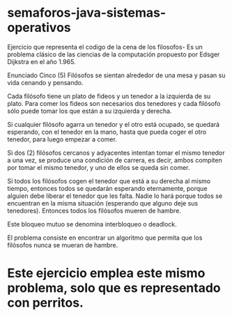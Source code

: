 # semaforos-java-sistemas-operativos
Ejercicio que representa el codigo de la cena de los filosofos- 
Es un problema clásico de las ciencias de la computación propuesto por Edsger Dijkstra en el año 1.965.

Enunciado
Cinco (5) Filósofos se sientan alrededor de una mesa y pasan su vida cenando y pensando.
 
Cada filósofo tiene un plato de fideos y un tenedor a la izquierda de su plato.
Para comer los fideos son necesarios dos tenedores y cada filósofo sólo puede tomar los que están a su izquierda y derecha.

Si cualquier filósofo agarra un tenedor y el otro está ocupado, se quedará esperando, con el tenedor en la mano, hasta que pueda coger el otro tenedor, para luego empezar a comer.

Si dos (2) filósofos cercanos y adyacentes intentan tomar el mismo tenedor a una vez, se produce una condición de carrera, es decir, ambos compiten por tomar el mismo tenedor, y uno de ellos se queda sin comer.

Si todos los filósofos cogen el tenedor que está a su derecha al mismo tiempo, entonces todos se quedarán esperando eternamente, porque alguien debe liberar el tenedor que les falta. Nadie lo hará porque todos se encuentran en la misma situación (esperando que alguno deje sus tenedores). Entonces todos los filósofos mueren de hambre.

Este bloqueo mutuo se denomina interbloqueo o deadlock.

El problema consiste en encontrar un algoritmo que permita que los filósofos nunca se mueran de hambre.


<h1>Este ejercicio emplea este mismo problema, solo que es representado con perritos.</h1>
